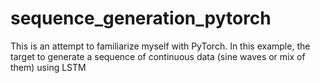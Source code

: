 # sequence_generation_pytorch
This is an attempt to familiarize myself with PyTorch. In this example, the target to generate a sequence of continuous data (sine waves or mix of them) using LSTM
